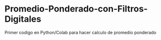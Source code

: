 # Promedio-Ponderado-con-Filtros-Digitales
Primer codigo en Python/Colab para hacer calculo de promedio ponderado 
